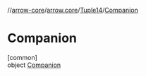//[arrow-core](../../../../index.md)/[arrow.core](../../index.md)/[Tuple14](../index.md)/[Companion](index.md)

# Companion

[common]\
object [Companion](index.md)
